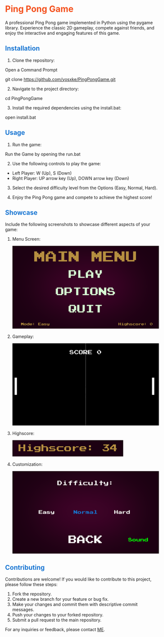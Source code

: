 # <span style="color: #F4511E;">Ping Pong Game</span>

A professional Ping Pong game implemented in Python using the pygame library. Experience the classic 2D gameplay, compete against friends, and enjoy the interactive and engaging features of this game.

## <span style="color: #1976D2;">Installation</span>

1. Clone the repository:

Open a Command Prompt

git clone https://github.com/yosxke/PingPongGame.git

2. Navigate to the project directory:

cd PingPongGame

3. Install the required dependencies using the install.bat:

open install.bat


## <span style="color: #1976D2;">Usage</span>

1. Run the game:

Run the Game by opening the run.bat

2. Use the following controls to play the game:

- Left Player: W (Up), S (Down)
- Right Player: UP arrow key (Up), DOWN arrow key (Down)

3. Select the desired difficulty level from the Options (Easy, Normal, Hard).

4. Enjoy the Ping Pong game and compete to achieve the highest score!

## <span style="color: #1976D2;">Showcase</span>

Include the following screenshots to showcase different aspects of your game:

1. Menu Screen: 


    ![Menu_screen](assets/Screenshots/Screenshot_menu.png)

2. Gameplay: 


    ![Gameplay_screen](assets/Screenshots/Screenshot_Game.png)

3. Highscore:


    ![Highscore_screen](assets/Screenshots/Screenshot_Highscore.png)

4. Customization: 


    ![Settings_screen](assets/Screenshots/Screenshot_Options.png)

## <span style="color: #1976D2;">Contributing</span>

Contributions are welcome! If you would like to contribute to this project, please follow these steps:

1. Fork the repository.
2. Create a new branch for your feature or bug fix.
3. Make your changes and commit them with descriptive commit messages.
4. Push your changes to your forked repository.
5. Submit a pull request to the main repository.

For any inquiries or feedback, please contact [ME](mailto:jannik.schreier@gmx.de).

